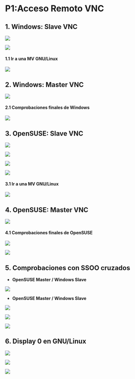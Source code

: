 # **P1:Acceso Remoto VNC**

## **1. Windows: Slave VNC**

![](img/007.png)

![](img/013.png)

#### **1.1 Ir a una MV GNU/Linux**

![](img/014.png)

## **2. Windows: Master VNC**

![](img/012.png)

#### **2.1 Comprobaciones finales de Windows**

![](img/015.png)

## **3. OpenSUSE: Slave VNC**

![](img/001.png)

![](img/003.png)

![](img/018.png)

![](img/019.png)

#### **3.1 Ir a una MV GNU/Linux**

![](img/020.png)

## **4. OpenSUSE: Master VNC**

![](img/004.png)

#### **4.1 Comprobaciones finales de OpenSUSE**

![](img/025.png)

![](img/026.png)

## **5. Comprobaciones con SSOO cruzados**

- **OpenSUSE Master / Windows Slave**

![](img/016.png)

- **OpenSUSE Master / Windows Slave**

![](img/028.png)

![](img/029.png)

![](img/030.png)

## **6. Display 0 en GNU/Linux**

![](img/021.png)

![](img/022.png)

![](img/027.png)
